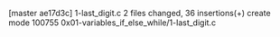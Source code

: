 [master ae17d3c] 1-last_digit.c
 2 files changed, 36 insertions(+)
 create mode 100755 0x01-variables_if_else_while/1-last_digit.c
